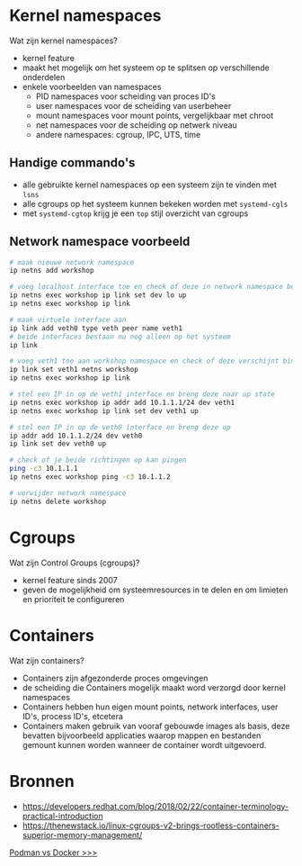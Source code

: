 # Kernel namespaces
Wat zijn kernel namespaces?
- kernel feature
- maakt het mogelijk om het systeem op te splitsen op verschillende onderdelen
- enkele voorbeelden van namespaces
  - PID namespaces voor scheiding van proces ID's
  - user namespaces voor de scheiding van userbeheer
  - mount namespaces voor mount points, vergelijkbaar met chroot
  - net namespaces voor de scheiding op netwerk niveau
  - andere namespaces: cgroup, IPC, UTS, time

## Handige commando's

- alle gebruikte kernel namespaces op een systeem zijn te vinden met `lsns`
- alle cgroups op het systeem kunnen bekeken worden met `systemd-cgls`
- met `systemd-cgtop` krijg je een `top` stijl overzicht van cgroups

## Network namespace voorbeeld

```sh
# maak nieuwe network namespace
ip netns add workshop

# voeg localhost interface toe en check of deze in network namespace bestaat
ip netns exec workshop ip link set dev lo up
ip netns exec workshop ip link

# maak virtuele interface aan
ip link add veth0 type veth peer name veth1
# beide interfaces bestaan nu nog alleen op het systeem
ip link

# voeg veth1 toe aan workshop namespace en check of deze verschijnt binnen de namespace
ip link set veth1 netns workshop
ip netns exec workshop ip link

# stel een IP in op de veth1 interface en breng deze naar up state
ip netns exec workshop ip addr add 10.1.1.1/24 dev veth1
ip netns exec workshop ip link set dev veth1 up

# stel een IP in op de veth0 interface en breng deze up
ip addr add 10.1.1.2/24 dev veth0
ip link set dev veth0 up

# check of je beide richtingen op kan pingen
ping -c3 10.1.1.1
ip netns exec workshop ping -c3 10.1.1.2

# verwijder network namespace
ip netns delete workshop
```

# Cgroups
Wat zijn Control Groups (cgroups)?
- kernel feature sinds 2007
- geven de mogelijkheid om systeemresources in te delen en om limieten en prioriteit te configureren

# Containers
Wat zijn containers?
- Containers zijn afgezonderde proces omgevingen
- de scheiding die Containers mogelijk maakt word verzorgd door kernel namespaces
- Containers hebben hun eigen mount points, network interfaces, user ID's, process ID's, etcetera
- Containers maken gebruik van vooraf gebouwde images als basis, deze bevatten bijvoorbeeld applicaties waarop mappen en bestanden gemount kunnen worden wanneer de container wordt uitgevoerd.

# Bronnen
- https://developers.redhat.com/blog/2018/02/22/container-terminology-practical-introduction
- https://thenewstack.io/linux-cgroups-v2-brings-rootless-containers-superior-memory-management/

[Podman vs Docker >>>](02-podman-vs-docker.md)
